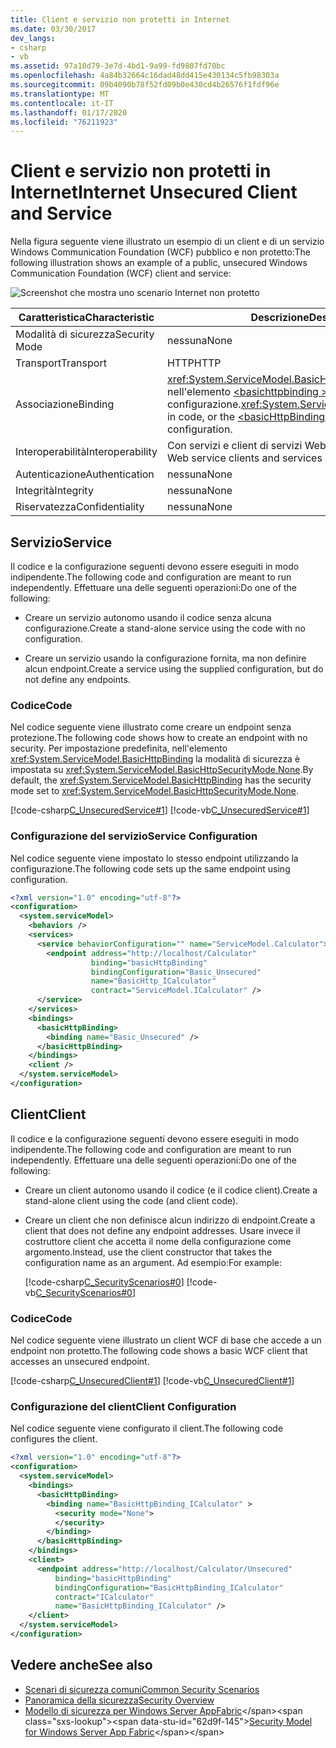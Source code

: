 ```yaml
---
title: Client e servizio non protetti in Internet
ms.date: 03/30/2017
dev_langs:
- csharp
- vb
ms.assetid: 97a10d79-3e7d-4bd1-9a99-fd9807fd70bc
ms.openlocfilehash: 4a84b32664c16dad48dd415e430134c5fb98303a
ms.sourcegitcommit: 09b4090b78f52fd09b0e430cd4b26576f1fdf96e
ms.translationtype: MT
ms.contentlocale: it-IT
ms.lasthandoff: 01/17/2020
ms.locfileid: "76211923"
---
```

# <a name="internet-unsecured-client-and-service"></a><span data-ttu-id="62d9f-102">Client e servizio non protetti in Internet</span><span class="sxs-lookup"><span data-stu-id="62d9f-102">Internet Unsecured Client and Service</span></span>
<span data-ttu-id="62d9f-103">Nella figura seguente viene illustrato un esempio di un client e di un servizio Windows Communication Foundation (WCF) pubblico e non protetto:</span><span class="sxs-lookup"><span data-stu-id="62d9f-103">The following illustration shows an example of a public, unsecured Windows Communication Foundation (WCF) client and service:</span></span>  
  
 ![Screenshot che mostra uno scenario Internet non protetto](./media/internet-unsecured-client-and-service/public-unsecured-internet.gif)  
  
|<span data-ttu-id="62d9f-105">Caratteristica</span><span class="sxs-lookup"><span data-stu-id="62d9f-105">Characteristic</span></span>|<span data-ttu-id="62d9f-106">Descrizione</span><span class="sxs-lookup"><span data-stu-id="62d9f-106">Description</span></span>|  
|--------------------|-----------------|  
|<span data-ttu-id="62d9f-107">Modalità di sicurezza</span><span class="sxs-lookup"><span data-stu-id="62d9f-107">Security Mode</span></span>|<span data-ttu-id="62d9f-108">nessuna</span><span class="sxs-lookup"><span data-stu-id="62d9f-108">None</span></span>|  
|<span data-ttu-id="62d9f-109">Transport</span><span class="sxs-lookup"><span data-stu-id="62d9f-109">Transport</span></span>|<span data-ttu-id="62d9f-110">HTTP</span><span class="sxs-lookup"><span data-stu-id="62d9f-110">HTTP</span></span>|  
|<span data-ttu-id="62d9f-111">Associazione</span><span class="sxs-lookup"><span data-stu-id="62d9f-111">Binding</span></span>|<span data-ttu-id="62d9f-112"><xref:System.ServiceModel.BasicHttpBinding> nel codice o nell'elemento [\<basichttpbinding >](../../../../docs/framework/configure-apps/file-schema/wcf/basichttpbinding.md) nella configurazione.</span><span class="sxs-lookup"><span data-stu-id="62d9f-112"><xref:System.ServiceModel.BasicHttpBinding> in code, or the [\<basicHttpBinding>](../../../../docs/framework/configure-apps/file-schema/wcf/basichttpbinding.md) element in configuration.</span></span>|  
|<span data-ttu-id="62d9f-113">Interoperabilità</span><span class="sxs-lookup"><span data-stu-id="62d9f-113">Interoperability</span></span>|<span data-ttu-id="62d9f-114">Con servizi e client di servizi Web esistenti</span><span class="sxs-lookup"><span data-stu-id="62d9f-114">With existing Web service clients and services</span></span>|  
|<span data-ttu-id="62d9f-115">Autenticazione</span><span class="sxs-lookup"><span data-stu-id="62d9f-115">Authentication</span></span>|<span data-ttu-id="62d9f-116">nessuna</span><span class="sxs-lookup"><span data-stu-id="62d9f-116">None</span></span>|  
|<span data-ttu-id="62d9f-117">Integrità</span><span class="sxs-lookup"><span data-stu-id="62d9f-117">Integrity</span></span>|<span data-ttu-id="62d9f-118">nessuna</span><span class="sxs-lookup"><span data-stu-id="62d9f-118">None</span></span>|  
|<span data-ttu-id="62d9f-119">Riservatezza</span><span class="sxs-lookup"><span data-stu-id="62d9f-119">Confidentiality</span></span>|<span data-ttu-id="62d9f-120">nessuna</span><span class="sxs-lookup"><span data-stu-id="62d9f-120">None</span></span>|  
  
## <a name="service"></a><span data-ttu-id="62d9f-121">Servizio</span><span class="sxs-lookup"><span data-stu-id="62d9f-121">Service</span></span>  
 <span data-ttu-id="62d9f-122">Il codice e la configurazione seguenti devono essere eseguiti in modo indipendente.</span><span class="sxs-lookup"><span data-stu-id="62d9f-122">The following code and configuration are meant to run independently.</span></span> <span data-ttu-id="62d9f-123">Effettuare una delle seguenti operazioni:</span><span class="sxs-lookup"><span data-stu-id="62d9f-123">Do one of the following:</span></span>  
  
- <span data-ttu-id="62d9f-124">Creare un servizio autonomo usando il codice senza alcuna configurazione.</span><span class="sxs-lookup"><span data-stu-id="62d9f-124">Create a stand-alone service using the code with no configuration.</span></span>  
  
- <span data-ttu-id="62d9f-125">Creare un servizio usando la configurazione fornita, ma non definire alcun endpoint.</span><span class="sxs-lookup"><span data-stu-id="62d9f-125">Create a service using the supplied configuration, but do not define any endpoints.</span></span>  
  
### <a name="code"></a><span data-ttu-id="62d9f-126">Codice</span><span class="sxs-lookup"><span data-stu-id="62d9f-126">Code</span></span>  
 <span data-ttu-id="62d9f-127">Nel codice seguente viene illustrato come creare un endpoint senza protezione.</span><span class="sxs-lookup"><span data-stu-id="62d9f-127">The following code shows how to create an endpoint with no security.</span></span> <span data-ttu-id="62d9f-128">Per impostazione predefinita, nell'elemento <xref:System.ServiceModel.BasicHttpBinding> la modalità di sicurezza è impostata su <xref:System.ServiceModel.BasicHttpSecurityMode.None>.</span><span class="sxs-lookup"><span data-stu-id="62d9f-128">By default, the <xref:System.ServiceModel.BasicHttpBinding> has the security mode set to <xref:System.ServiceModel.BasicHttpSecurityMode.None>.</span></span>  
  
 [!code-csharp[C_UnsecuredService#1](../../../../samples/snippets/csharp/VS_Snippets_CFX/c_unsecuredservice/cs/source.cs#1)]
 [!code-vb[C_UnsecuredService#1](../../../../samples/snippets/visualbasic/VS_Snippets_CFX/c_unsecuredservice/vb/source.vb#1)]  
  
### <a name="service-configuration"></a><span data-ttu-id="62d9f-129">Configurazione del servizio</span><span class="sxs-lookup"><span data-stu-id="62d9f-129">Service Configuration</span></span>  
 <span data-ttu-id="62d9f-130">Nel codice seguente viene impostato lo stesso endpoint utilizzando la configurazione.</span><span class="sxs-lookup"><span data-stu-id="62d9f-130">The following code sets up the same endpoint using configuration.</span></span>  
  
```xml  
<?xml version="1.0" encoding="utf-8"?>  
<configuration>  
  <system.serviceModel>  
    <behaviors />  
    <services>  
      <service behaviorConfiguration="" name="ServiceModel.Calculator">  
        <endpoint address="http://localhost/Calculator"   
                  binding="basicHttpBinding"  
                  bindingConfiguration="Basic_Unsecured"   
                  name="BasicHttp_ICalculator"  
                  contract="ServiceModel.ICalculator" />  
      </service>  
    </services>  
    <bindings>  
      <basicHttpBinding>  
        <binding name="Basic_Unsecured" />  
      </basicHttpBinding>  
    </bindings>  
    <client />  
  </system.serviceModel>  
</configuration>  
```  
  
## <a name="client"></a><span data-ttu-id="62d9f-131">Client</span><span class="sxs-lookup"><span data-stu-id="62d9f-131">Client</span></span>  
 <span data-ttu-id="62d9f-132">Il codice e la configurazione seguenti devono essere eseguiti in modo indipendente.</span><span class="sxs-lookup"><span data-stu-id="62d9f-132">The following code and configuration are meant to run independently.</span></span> <span data-ttu-id="62d9f-133">Effettuare una delle seguenti operazioni:</span><span class="sxs-lookup"><span data-stu-id="62d9f-133">Do one of the following:</span></span>  
  
- <span data-ttu-id="62d9f-134">Creare un client autonomo usando il codice (e il codice client).</span><span class="sxs-lookup"><span data-stu-id="62d9f-134">Create a stand-alone client using the code (and client code).</span></span>  
  
- <span data-ttu-id="62d9f-135">Creare un client che non definisce alcun indirizzo di endpoint.</span><span class="sxs-lookup"><span data-stu-id="62d9f-135">Create a client that does not define any endpoint addresses.</span></span> <span data-ttu-id="62d9f-136">Usare invece il costruttore client che accetta il nome della configurazione come argomento.</span><span class="sxs-lookup"><span data-stu-id="62d9f-136">Instead, use the client constructor that takes the configuration name as an argument.</span></span> <span data-ttu-id="62d9f-137">Ad esempio:</span><span class="sxs-lookup"><span data-stu-id="62d9f-137">For example:</span></span>  
  
     [!code-csharp[C_SecurityScenarios#0](../../../../samples/snippets/csharp/VS_Snippets_CFX/c_securityscenarios/cs/source.cs#0)]
     [!code-vb[C_SecurityScenarios#0](../../../../samples/snippets/visualbasic/VS_Snippets_CFX/c_securityscenarios/vb/source.vb#0)]  
  
### <a name="code"></a><span data-ttu-id="62d9f-138">Codice</span><span class="sxs-lookup"><span data-stu-id="62d9f-138">Code</span></span>  
 <span data-ttu-id="62d9f-139">Nel codice seguente viene illustrato un client WCF di base che accede a un endpoint non protetto.</span><span class="sxs-lookup"><span data-stu-id="62d9f-139">The following code shows a basic WCF client that accesses an unsecured endpoint.</span></span>  
  
 [!code-csharp[C_UnsecuredClient#1](../../../../samples/snippets/csharp/VS_Snippets_CFX/c_unsecuredclient/cs/source.cs#1)]
 [!code-vb[C_UnsecuredClient#1](../../../../samples/snippets/visualbasic/VS_Snippets_CFX/c_unsecuredclient/vb/source.vb#1)]  
  
### <a name="client-configuration"></a><span data-ttu-id="62d9f-140">Configurazione del client</span><span class="sxs-lookup"><span data-stu-id="62d9f-140">Client Configuration</span></span>  
 <span data-ttu-id="62d9f-141">Nel codice seguente viene configurato il client.</span><span class="sxs-lookup"><span data-stu-id="62d9f-141">The following code configures the client.</span></span>  
  
```xml  
<?xml version="1.0" encoding="utf-8"?>  
<configuration>  
  <system.serviceModel>  
    <bindings>  
      <basicHttpBinding>  
        <binding name="BasicHttpBinding_ICalculator" >  
          <security mode="None">  
          </security>  
        </binding>  
      </basicHttpBinding>  
    </bindings>  
    <client>  
      <endpoint address="http://localhost/Calculator/Unsecured"  
          binding="basicHttpBinding"   
          bindingConfiguration="BasicHttpBinding_ICalculator"  
          contract="ICalculator"   
          name="BasicHttpBinding_ICalculator" />  
    </client>  
  </system.serviceModel>  
</configuration>  
```  
  
## <a name="see-also"></a><span data-ttu-id="62d9f-142">Vedere anche</span><span class="sxs-lookup"><span data-stu-id="62d9f-142">See also</span></span>

- [<span data-ttu-id="62d9f-143">Scenari di sicurezza comuni</span><span class="sxs-lookup"><span data-stu-id="62d9f-143">Common Security Scenarios</span></span>](../../../../docs/framework/wcf/feature-details/common-security-scenarios.md)
- [<span data-ttu-id="62d9f-144">Panoramica della sicurezza</span><span class="sxs-lookup"><span data-stu-id="62d9f-144">Security Overview</span></span>](../../../../docs/framework/wcf/feature-details/security-overview.md)
- <span data-ttu-id="62d9f-145">[Modello di sicurezza per Windows Server AppFabric](https://docs.microsoft.com/previous-versions/appfabric/ee677202(v=azure.10))</span><span class="sxs-lookup"><span data-stu-id="62d9f-145">[Security Model for Windows Server App Fabric](https://docs.microsoft.com/previous-versions/appfabric/ee677202(v=azure.10))</span></span>
